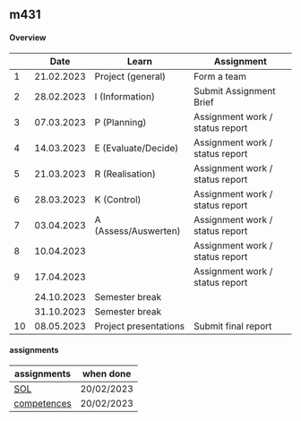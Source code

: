 ## m431

#### Overview

|    | Date       | Learn                 | Assignment                      |
|----|------------|-----------------------|---------------------------------|
| 1  | 21.02.2023 | Project (general)     | Form a team                     |
| 2  | 28.02.2023 | I (Information)       | Submit Assignment Brief         |
| 3  | 07.03.2023 | P (Planning)          | Assignment work / status report |
| 4  | 14.03.2023 | E (Evaluate/Decide)   | Assignment work / status report |
| 5  | 21.03.2023 | R (Realisation)       | Assignment work / status report |
| 6  | 28.03.2023 | K (Control)           | Assignment work / status report |
| 7  | 03.04.2023 | A (Assess/Auswerten)  | Assignment work / status report |
| 8  | 10.04.2023 |                       | Assignment work / status report |
| 9  | 17.04.2023 |                       | Assignment work / status report |
|    | 24.10.2023 | Semester break        |                                 |
|    | 31.10.2023 | Semester break        |                                 |
| 10 | 08.05.2023 | Project presentations | Submit final report             |

#### assignments

| assignments                               | when done |
|-------------------------------------------|-----------|
| [SOL](assignments/SOL.md)                 | 20/02/2023|
| [competences](assignments/competences.md) | 20/02/2023|
